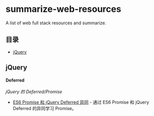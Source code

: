 # summarize-web-resources

A list of web full stack resources and summarize.

## 目录

- [jQuery](#jQuery)


## jQuery

#### Deferred

*jQuery 的 Deferred/Promise*

* [ES6 Promise 和 jQuery Deferred 异同](https://juejin.im/post/5a113079f265da43310d68cd) - 通过 ES6 Promise 和 jQuery Deferred 的异同学习 Promise。